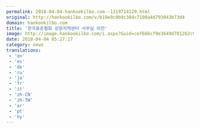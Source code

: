 ```yaml
---
permalink: 2018-04-04-hankookilbo.com--1319714129.html
original: http://hankookilbo.com/v/b19e9c0b9c384c7198a4d793043b73d4
domain: hankookilbo.com
title: '한국표준협회 강원지역센터 사무실 이전'
image: http://image.hankookilbo.com/i.aspx?Guid=cef666cf9e3649d7812b2c928a8437b2&Month=201804&size=980
date: 2018-04-04 05:27:17
category: news
translations: 
 - 'en'
 - 'es'
 - 'de'
 - 'ru'
 - 'ja'
 - 'fr'
 - 'it'
 - 'zh-CN'
 - 'zh-TW'
 - 'ar'
 - 'pt'
 - 'hy'
---
```



